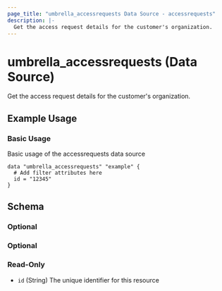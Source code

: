```yaml
---
page_title: "umbrella_accessrequests Data Source - accessrequests"
description: |-
  Get the access request details for the customer's organization.
---
```


# umbrella_accessrequests (Data Source)

Get the access request details for the customer's organization.

## Example Usage


### Basic Usage

Basic usage of the accessrequests data source

```hcl
data "umbrella_accessrequests" "example" {
  # Add filter attributes here
  id = "12345"
}
```



## Schema

### Optional



### Optional



### Read-Only

- `id` (String) The unique identifier for this resource



